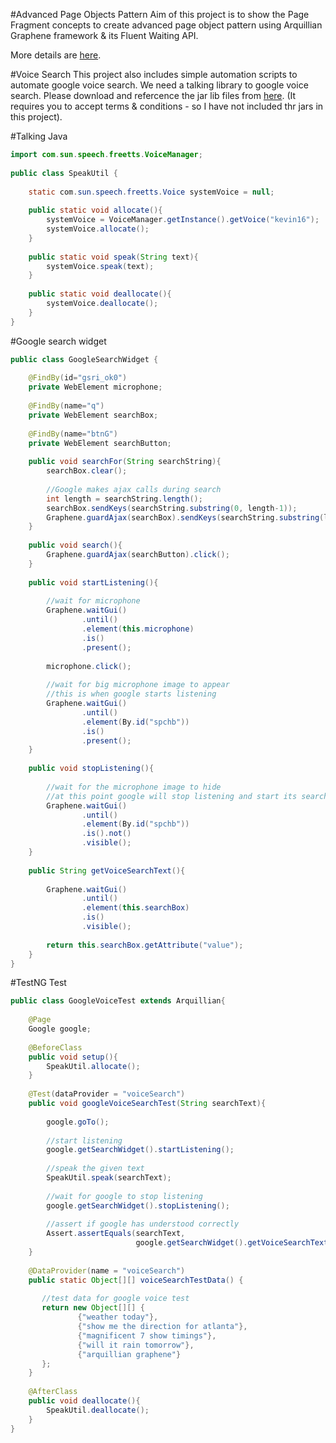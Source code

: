 
#Advanced Page Objects Pattern
Aim of this project is to show the Page Fragment concepts to create advanced page object pattern using Arquillian Graphene framework &
its Fluent Waiting API.

More details are [here](http://www.testautomationguru.com/arquillian-graphene-page-fragments/).

#Voice Search
This project also includes simple automation scripts to automate google voice search. We need a talking library to google voice search.
Please download and refercence the jar lib files from [here](http://freetts.sourceforge.net/docs/index.php). (It requires you to accept terms & conditions - 
so I have not included thr jars in this project).


#Talking Java
```java
import com.sun.speech.freetts.VoiceManager;
  
public class SpeakUtil {
 
    static com.sun.speech.freetts.Voice systemVoice = null;
     
    public static void allocate(){
        systemVoice = VoiceManager.getInstance().getVoice("kevin16");
        systemVoice.allocate();
    }
     
    public static void speak(String text){
        systemVoice.speak(text);
    }
     
    public static void deallocate(){
        systemVoice.deallocate();
    }
}
```

#Google search widget
```java
public class GoogleSearchWidget {
     
    @FindBy(id="gsri_ok0")
    private WebElement microphone;
     
    @FindBy(name="q")
    private WebElement searchBox;
     
    @FindBy(name="btnG")
    private WebElement searchButton;
     
    public void searchFor(String searchString){
        searchBox.clear();
         
        //Google makes ajax calls during search
        int length = searchString.length();
        searchBox.sendKeys(searchString.substring(0, length-1));
        Graphene.guardAjax(searchBox).sendKeys(searchString.substring(length-1));
    }
     
    public void search(){
        Graphene.guardAjax(searchButton).click();
    }
     
    public void startListening(){
         
        //wait for microphone
        Graphene.waitGui()
                .until()
                .element(this.microphone)
                .is()
                .present();
         
        microphone.click();
         
        //wait for big microphone image to appear
        //this is when google starts listening
        Graphene.waitGui()
                .until()
                .element(By.id("spchb"))
                .is()
                .present();
    }
     
    public void stopListening(){
         
        //wait for the microphone image to hide
        //at this point google will stop listening and start its search
        Graphene.waitGui()
                .until()
                .element(By.id("spchb"))
                .is().not()
                .visible();
    }
     
    public String getVoiceSearchText(){
         
        Graphene.waitGui()
                .until()
                .element(this.searchBox)
                .is()
                .visible();
         
        return this.searchBox.getAttribute("value");
    }
}
```

#TestNG Test
```java
public class GoogleVoiceTest extends Arquillian{
     
    @Page
    Google google;
     
    @BeforeClass
    public void setup(){
        SpeakUtil.allocate();
    }
             
    @Test(dataProvider = "voiceSearch")
    public void googleVoiceSearchTest(String searchText){
         
        google.goTo();
         
        //start listening
        google.getSearchWidget().startListening();
         
        //speak the given text
        SpeakUtil.speak(searchText);
         
        //wait for google to stop listening
        google.getSearchWidget().stopListening();
         
        //assert if google has understood correctly
        Assert.assertEquals(searchText,
                            google.getSearchWidget().getVoiceSearchText().toLowerCase());
    }
     
    @DataProvider(name = "voiceSearch")
    public static Object[][] voiceSearchTestData() {
         
       //test data for google voice test
       return new Object[][] {
               {"weather today"},
               {"show me the direction for atlanta"},
               {"magnificent 7 show timings"},
               {"will it rain tomorrow"},
               {"arquillian graphene"}
       };
    }
     
    @AfterClass
    public void deallocate(){
        SpeakUtil.deallocate();
    }
}
```
